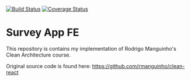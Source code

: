 ﻿[![Build Status](https://app.travis-ci.com/DiegoSalas27/ReactJS-Hooks-TDD-Clean-Architecture-SOLID-e-Patterns.svg?branch=main)](https://app.travis-ci.com/DiegoSalas27/ReactJS-Hooks-TDD-Clean-Architecture-SOLID-e-Patterns)
[![Coverage Status](https://coveralls.io/repos/github/DiegoSalas27/ReactJS-Hooks-TDD-Clean-Architecture-SOLID-e-Patterns/badge.svg)](https://coveralls.io/github/DiegoSalas27/ReactJS-Hooks-TDD-Clean-Architecture-SOLID-e-Patterns)

# Survey App FE

This repository is contains my implementation of Rodrigo Manguinho's Clean Architecture course.

Original source code is found here: https://github.com/rmanguinho/clean-react
